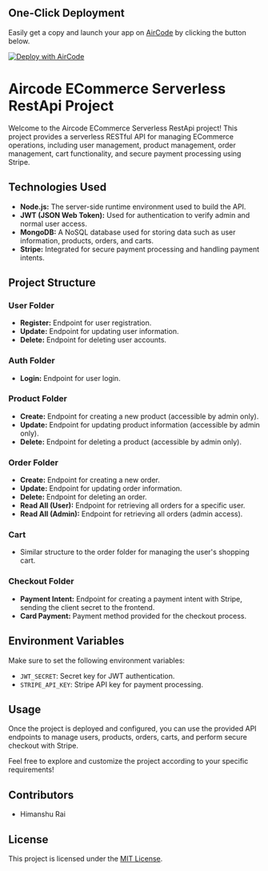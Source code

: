 ## One-Click Deployment

Easily get a copy and launch your app on [AirCode](https://aircode.io/) by clicking the button below.

[![Deploy with AirCode](https://aircode.io/aircode-deploy-button.svg)](https://aircode.io/dashboard?owner=rais-github&repo=E-commerce&path=&appname=E-c0mmerce)



# Aircode ECommerce Serverless RestApi Project

Welcome to the Aircode ECommerce Serverless RestApi project! This project provides a serverless RESTful API for managing ECommerce operations, including user management, product management, order management, cart functionality, and secure payment processing using Stripe.

## Technologies Used
- **Node.js:** The server-side runtime environment used to build the API.
- **JWT (JSON Web Token):** Used for authentication to verify admin and normal user access.
- **MongoDB:** A NoSQL database used for storing data such as user information, products, orders, and carts.
- **Stripe:** Integrated for secure payment processing and handling payment intents.

## Project Structure

### User Folder
- **Register:** Endpoint for user registration.
- **Update:** Endpoint for updating user information.
- **Delete:** Endpoint for deleting user accounts.

### Auth Folder
- **Login:** Endpoint for user login.

### Product Folder
- **Create:** Endpoint for creating a new product (accessible by admin only).
- **Update:** Endpoint for updating product information (accessible by admin only).
- **Delete:** Endpoint for deleting a product (accessible by admin only).

### Order Folder
- **Create:** Endpoint for creating a new order.
- **Update:** Endpoint for updating order information.
- **Delete:** Endpoint for deleting an order.
- **Read All (User):** Endpoint for retrieving all orders for a specific user.
- **Read All (Admin):** Endpoint for retrieving all orders (admin access).

### Cart
- Similar structure to the order folder for managing the user's shopping cart.

### Checkout Folder
- **Payment Intent:** Endpoint for creating a payment intent with Stripe, sending the client secret to the frontend.
- **Card Payment:** Payment method provided for the checkout process.


## Environment Variables
Make sure to set the following environment variables:

- `JWT_SECRET`: Secret key for JWT authentication.
- `STRIPE_API_KEY`: Stripe API key for payment processing.

## Usage
Once the project is deployed and configured, you can use the provided API endpoints to manage users, products, orders, carts, and perform secure checkout with Stripe.

Feel free to explore and customize the project according to your specific requirements!

## Contributors
- Himanshu Rai

## License
This project is licensed under the [MIT License](LICENSE).
